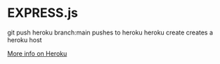 # EXPRESS.js

git push heroku branch:main pushes to heroku
heroku create creates a heroku host

[More info on Heroku](https://devcenter.heroku.com/articles/git)
